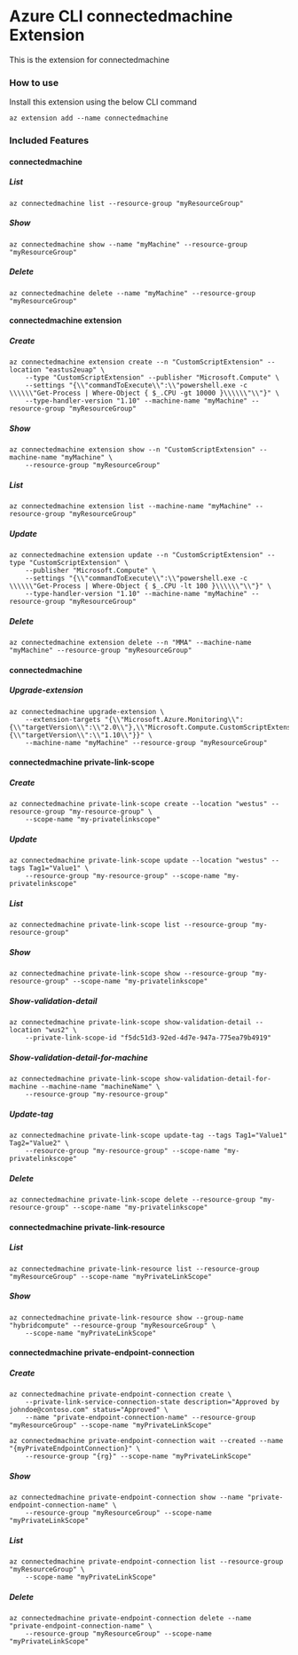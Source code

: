 # Azure CLI connectedmachine Extension #
This is the extension for connectedmachine

### How to use ###
Install this extension using the below CLI command
```
az extension add --name connectedmachine
```

### Included Features ###
#### connectedmachine ####
##### List #####
```
az connectedmachine list --resource-group "myResourceGroup"
```
##### Show #####
```
az connectedmachine show --name "myMachine" --resource-group "myResourceGroup"
```
##### Delete #####
```
az connectedmachine delete --name "myMachine" --resource-group "myResourceGroup"
```
#### connectedmachine extension ####
##### Create #####
```
az connectedmachine extension create --n "CustomScriptExtension" --location "eastus2euap" \
    --type "CustomScriptExtension" --publisher "Microsoft.Compute" \
    --settings "{\\"commandToExecute\\":\\"powershell.exe -c \\\\\\"Get-Process | Where-Object { $_.CPU -gt 10000 }\\\\\\"\\"}" \
    --type-handler-version "1.10" --machine-name "myMachine" --resource-group "myResourceGroup" 
```
##### Show #####
```
az connectedmachine extension show --n "CustomScriptExtension" --machine-name "myMachine" \
    --resource-group "myResourceGroup" 
```
##### List #####
```
az connectedmachine extension list --machine-name "myMachine" --resource-group "myResourceGroup"
```
##### Update #####
```
az connectedmachine extension update --n "CustomScriptExtension" --type "CustomScriptExtension" \
    --publisher "Microsoft.Compute" \
    --settings "{\\"commandToExecute\\":\\"powershell.exe -c \\\\\\"Get-Process | Where-Object { $_.CPU -lt 100 }\\\\\\"\\"}" \
    --type-handler-version "1.10" --machine-name "myMachine" --resource-group "myResourceGroup" 
```
##### Delete #####
```
az connectedmachine extension delete --n "MMA" --machine-name "myMachine" --resource-group "myResourceGroup"
```
#### connectedmachine ####
##### Upgrade-extension #####
```
az connectedmachine upgrade-extension \
    --extension-targets "{\\"Microsoft.Azure.Monitoring\\":{\\"targetVersion\\":\\"2.0\\"},\\"Microsoft.Compute.CustomScriptExtension\\":{\\"targetVersion\\":\\"1.10\\"}}" \
    --machine-name "myMachine" --resource-group "myResourceGroup" 
```
#### connectedmachine private-link-scope ####
##### Create #####
```
az connectedmachine private-link-scope create --location "westus" --resource-group "my-resource-group" \
    --scope-name "my-privatelinkscope" 
```
##### Update #####
```
az connectedmachine private-link-scope update --location "westus" --tags Tag1="Value1" \
    --resource-group "my-resource-group" --scope-name "my-privatelinkscope" 
```
##### List #####
```
az connectedmachine private-link-scope list --resource-group "my-resource-group"
```
##### Show #####
```
az connectedmachine private-link-scope show --resource-group "my-resource-group" --scope-name "my-privatelinkscope"
```
##### Show-validation-detail #####
```
az connectedmachine private-link-scope show-validation-detail --location "wus2" \
    --private-link-scope-id "f5dc51d3-92ed-4d7e-947a-775ea79b4919" 
```
##### Show-validation-detail-for-machine #####
```
az connectedmachine private-link-scope show-validation-detail-for-machine --machine-name "machineName" \
    --resource-group "my-resource-group" 
```
##### Update-tag #####
```
az connectedmachine private-link-scope update-tag --tags Tag1="Value1" Tag2="Value2" \
    --resource-group "my-resource-group" --scope-name "my-privatelinkscope" 
```
##### Delete #####
```
az connectedmachine private-link-scope delete --resource-group "my-resource-group" --scope-name "my-privatelinkscope"
```
#### connectedmachine private-link-resource ####
##### List #####
```
az connectedmachine private-link-resource list --resource-group "myResourceGroup" --scope-name "myPrivateLinkScope"
```
##### Show #####
```
az connectedmachine private-link-resource show --group-name "hybridcompute" --resource-group "myResourceGroup" \
    --scope-name "myPrivateLinkScope" 
```
#### connectedmachine private-endpoint-connection ####
##### Create #####
```
az connectedmachine private-endpoint-connection create \
    --private-link-service-connection-state description="Approved by johndoe@contoso.com" status="Approved" \
    --name "private-endpoint-connection-name" --resource-group "myResourceGroup" --scope-name "myPrivateLinkScope" 

az connectedmachine private-endpoint-connection wait --created --name "{myPrivateEndpointConnection}" \
    --resource-group "{rg}" --scope-name "myPrivateLinkScope" 
```
##### Show #####
```
az connectedmachine private-endpoint-connection show --name "private-endpoint-connection-name" \
    --resource-group "myResourceGroup" --scope-name "myPrivateLinkScope" 
```
##### List #####
```
az connectedmachine private-endpoint-connection list --resource-group "myResourceGroup" \
    --scope-name "myPrivateLinkScope" 
```
##### Delete #####
```
az connectedmachine private-endpoint-connection delete --name "private-endpoint-connection-name" \
    --resource-group "myResourceGroup" --scope-name "myPrivateLinkScope" 
```